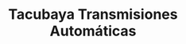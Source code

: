 ---
title: "Tacubaya Transmisiones Automáticas"
url: /tepic/tacubaya-transmisiones-automaticas/
shop: reparación de automóviles
---